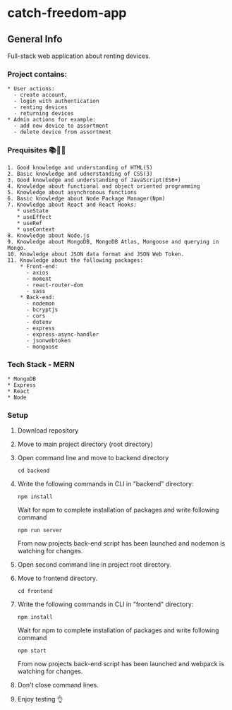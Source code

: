 # catch-freedom-app
## General Info
Full-stack web application about renting devices.

### Project contains:
    * User actions:
      - create account,
      - login with authentication
      - renting devices
      - returning devices 
    * Admin actions for example:
      - add new device to assortment
      - delete device from assortment

### Prequisites 📚📓:scroll:
    1. Good knowledge and understanding of HTML(5)
    2. Basic knowledge and udnerstanding of CSS(3)
    3. Good knowledge and understanding of JavaScript(ES6+)
    4. Knowledge about functional and object oriented programming
    5. Knowledge about asynchronous functions
    6. Basic knowledge about Node Package Manager(Npm)
    7. Knowledge about React and React Hooks:
       * useState 
       * useEffect 
       * useRef 
       * useContext
    8. Knowledge about Node.js
    9. Knowledge about MongoDB, MongoDB Atlas, Mongoose and querying in Mongo.
    10. Knowledge about JSON data format and JSON Web Token.
    11. Knowledge about the following packages:
        * Front-end:
          - axios
          - moment
          - react-router-dom
          - sass
        * Back-end:
          - nodemon
          - bcryptjs
          - cors
          - dotenv
          - express
          - express-async-handler
          - jsonwebtoken
          - mongoose
          
          
### Tech Stack - MERN
    * MongoDB
    * Express
    * React
    * Node
    
### Setup
1. Download repository
2. Move to main project directory (root directory)
3. Open command line and move to backend directory

   ```
   cd backend
   ```
   
4. Write the following commands in CLI in "backend" directory:

   ```
   npm install
   ```
   
   Wait for npm to complete installation of packages and write following command
   
   ```
   npm run server
   ```
  
   From now projects back-end script has been launched and nodemon is watching for changes.
 
5. Open second command line in project root directory.
6. Move to frontend directory.
 
    ```
    cd frontend
    ```
    
7. Write the following commands in CLI in "frontend" directory:
 
   ```
   npm install
   ```
   
   Wait for npm to complete installation of packages and write following command
   
   ```
   npm start
   ```
   
   From now projects back-end script has been launched and webpack is watching for changes.
 
8. Don't close command lines.
9. Enjoy testing :ok_hand:
